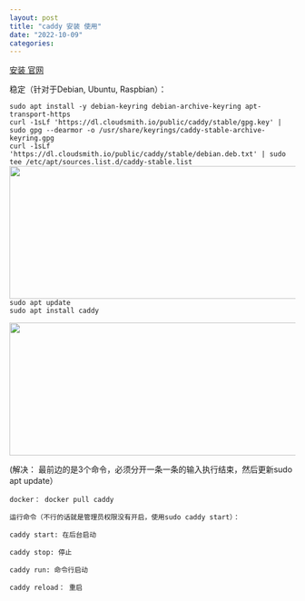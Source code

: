 ```yaml
---
layout: post
title: "caddy 安装 使用"
date: "2022-10-09"
categories: 
---
```

<p><a href="https://caddyserver.com/docs/install#static-binaries">安装 官网</a></p>

<p>稳定（针对于Debian, Ubuntu, Raspbian）：</p>

<pre>
<code class="cmd"><span class="bash">sudo apt install -y debian-keyring debian-archive-keyring apt-transport-https</span>
<span class="bash">curl -1sLf &#39;https://dl.cloudsmith.io/public/caddy/stable/gpg.key&#39; | sudo gpg --dearmor -o /usr/share/keyrings/caddy-stable-archive-keyring.gpg</span>
<span class="bash">curl -1sLf &#39;https://dl.cloudsmith.io/public/caddy/stable/debian.deb.txt&#39; | sudo tee /etc/apt/sources.list.d/caddy-stable.list</span>
</code><img height="234" src="/uploads/ckeditor/pictures/595/image-20221021103726-1.png" width="1292" />
<code class="cmd"><span class="bash">sudo apt update</span>
<span class="bash">sudo apt install caddy</span></code></pre>

<p><img height="234" src="/uploads/ckeditor/pictures/596/image-20221021103814-2.png" width="826" /></p>

<p>(解决： 最前边的是3个命令，必须分开一条一条的输入执行结束，然后更新sudo apt update）</p>

<p><code class="cmd"><span class="bash">docker：</span></code><code class="cmd bash"> docker pull caddy</code></p>

<p><code class="cmd bash">运行命令（不行的话就是管理员权限没有开启，使用sudo </code><code class="cmd bash">caddy start</code><code class="cmd bash">）：</code></p>

<pre>
<code class="cmd bash">caddy start: 在后台启动</code></pre>

<pre>
<code class="cmd bash">caddy stop: 停止</code></pre>

<pre>
<code class="cmd bash">caddy run: 命令行启动</code></pre>

<pre>
<code class="cmd bash">caddy reload： 重启</code></pre>

<p>&nbsp;</p>

<p>&nbsp;</p>

